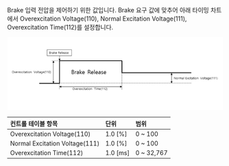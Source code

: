Brake 입력 전압을 제어하기 위한 값입니다. Brake 요구 값에 맞추어 아래 타이밍 차트에서 Overexcitation Voltage(110), Normal Excitation Voltage(111), Overexcitation Time(112)를 설정합니다.

![](/assets/images/dxl/y/overexcitation_voltage.PNG)

| 컨트롤 테이블 항목              | 단위      | 범위       |
|:-------------------------------|:---------|:-----------|
| Overexcitation Voltage(110)    | 1.0 [%]  | 0 ~ 100    |
| Normal Excitation Voltage(111) | 1.0 [%]  | 0 ~ 100    |
| Overexcitation Time(112)       | 1.0 [ms] | 0 ~ 32,767 |
